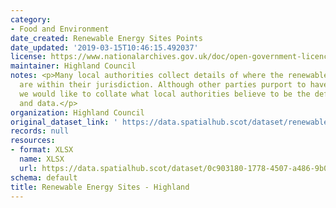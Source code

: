 ```yaml
---
category:
- Food and Environment
date_created: Renewable Energy Sites Points
date_updated: '2019-03-15T10:46:15.492037'
license: https://www.nationalarchives.gov.uk/doc/open-government-licence/version/3/
maintainer: Highland Council
notes: <p>Many local authorities collect details of where the renewable energy sites
  are within their jurisdiction. Although other parties purport to have such lists,
  we would like to collate what local authorities believe to be the definitive sites
  and data.</p>
organization: Highland Council
original_dataset_link: ' https://data.spatialhub.scot/dataset/renewable_energy_sites-hi'
records: null
resources:
- format: XLSX
  name: XLSX
  url: https://data.spatialhub.scot/dataset/0c903180-1778-4507-a486-9b07a1757f13/resource/88af8062-8394-42b8-8a9b-204311156fcf/download/download_turbines_2022v1.xlsx
schema: default
title: Renewable Energy Sites - Highland
---
```

